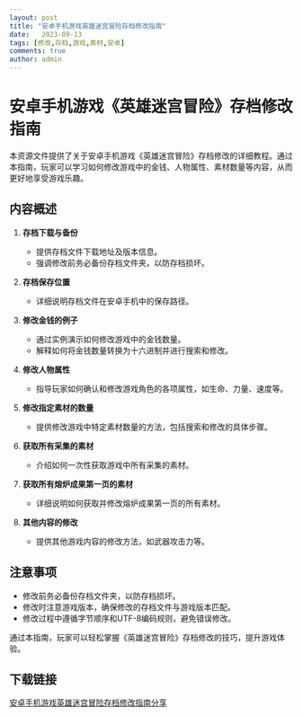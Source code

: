 ```yaml
---
layout: post
title: "安卓手机游戏英雄迷宫冒险存档修改指南"
date:   2023-09-13
tags: [修改,存档,游戏,素材,安卓]
comments: true
author: admin
---
```

# 安卓手机游戏《英雄迷宫冒险》存档修改指南

本资源文件提供了关于安卓手机游戏《英雄迷宫冒险》存档修改的详细教程。通过本指南，玩家可以学习如何修改游戏中的金钱、人物属性、素材数量等内容，从而更好地享受游戏乐趣。

## 内容概述

1. **存档下载与备份**
   - 提供存档文件下载地址及版本信息。
   - 强调修改前务必备份存档文件夹，以防存档损坏。

2. **存档保存位置**
   - 详细说明存档文件在安卓手机中的保存路径。

3. **修改金钱的例子**
   - 通过实例演示如何修改游戏中的金钱数量。
   - 解释如何将金钱数量转换为十六进制并进行搜索和修改。

4. **修改人物属性**
   - 指导玩家如何确认和修改游戏角色的各项属性，如生命、力量、速度等。

5. **修改指定素材的数量**
   - 提供修改游戏中特定素材数量的方法，包括搜索和修改的具体步骤。

6. **获取所有采集的素材**
   - 介绍如何一次性获取游戏中所有采集的素材。

7. **获取所有熔炉成果第一页的素材**
   - 详细说明如何获取并修改熔炉成果第一页的所有素材。

8. **其他内容的修改**
   - 提供其他游戏内容的修改方法，如武器攻击力等。

## 注意事项

- 修改前务必备份存档文件夹，以防存档损坏。
- 修改时注意游戏版本，确保修改的存档文件与游戏版本匹配。
- 修改过程中遵循字节顺序和UTF-8编码规则，避免错误修改。

通过本指南，玩家可以轻松掌握《英雄迷宫冒险》存档修改的技巧，提升游戏体验。

## 下载链接

[安卓手机游戏英雄迷宫冒险存档修改指南分享](https://pan.quark.cn/s/5f9bafaca95f)